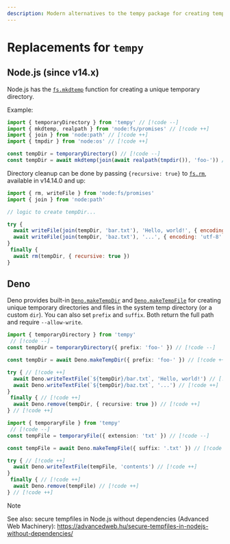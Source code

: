 ```yaml
---
description: Modern alternatives to the tempy package for creating temporary files and directories
---
```


# Replacements for `tempy`

## Node.js (since v14.x)

Node.js has the [`fs.mkdtemp`](https://nodejs.org/api/fs.html#fsmkdtempprefix-options-callback) function for creating a unique temporary directory.

Example:

```ts
import { temporaryDirectory } from 'tempy' // [!code --]
import { mkdtemp, realpath } from 'node:fs/promises' // [!code ++]
import { join } from 'node:path' // [!code ++]
import { tmpdir } from 'node:os' // [!code ++]

const tempDir = temporaryDirectory() // [!code --]
const tempDir = await mkdtemp(join(await realpath(tmpdir()), 'foo-')) // [!code ++]
```

Directory cleanup can be done by passing `{recursive: true}` to [`fs.rm`](https://nodejs.org/api/fs.html#fsrmpath-options-callback), available in v14.14.0 and up:

```js
import { rm, writeFile } from 'node:fs/promises'
import { join } from 'node:path'

// logic to create tempDir...

try {
  await writeFile(join(tempDir, 'bar.txt'), 'Hello, world!', { encoding: 'utf-8' })
  await writeFile(join(tempDir, 'baz.txt'), '...', { encoding: 'utf-8' })
}
 finally {
  await rm(tempDir, { recursive: true })
}
```

## Deno

Deno provides built-in [`Deno.makeTempDir`](https://docs.deno.com/api/deno/~/Deno.makeTempDir) and [`Deno.makeTempFile`](https://docs.deno.com/api/deno/~/Deno.makeTempFile) for creating unique temporary directories and files in the system temp directory (or a custom `dir`). You can also set `prefix` and `suffix`. Both return the full path and require `--allow-write`.

```ts
import { temporaryDirectory } from 'tempy'
 // [!code --]
const tempDir = temporaryDirectory({ prefix: 'foo-' }) // [!code --]

const tempDir = await Deno.makeTempDir({ prefix: 'foo-' }) // [!code ++]

try { // [!code ++]
  await Deno.writeTextFile(`${tempDir}/bar.txt`, 'Hello, world!') // [!code ++]
  await Deno.writeTextFile(`${tempDir}/baz.txt`, '...') // [!code ++]
}
 finally { // [!code ++]
  await Deno.remove(tempDir, { recursive: true }) // [!code ++]
} // [!code ++]
```

```ts
import { temporaryFile } from 'tempy'
 // [!code --]
const tempFile = temporaryFile({ extension: 'txt' }) // [!code --]

const tempFile = await Deno.makeTempFile({ suffix: '.txt' }) // [!code ++]

try { // [!code ++]
  await Deno.writeTextFile(tempFile, 'contents') // [!code ++]
}
 finally { // [!code ++]
  await Deno.remove(tempFile) // [!code ++]
} // [!code ++]
```

> [!NOTE]
> See also: secure tempfiles in Node.js without dependencies (Advanced Web Machinery): https://advancedweb.hu/secure-tempfiles-in-nodejs-without-dependencies/
